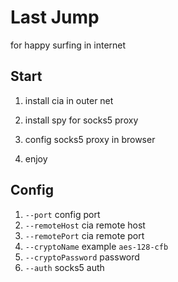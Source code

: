 # Last Jump 

for happy surfing in internet

## Start 
1. install cia in outer net

2. install spy for socks5 proxy

3. config socks5 proxy in browser 

4. enjoy

## Config 
1. ``--port`` config port
2. ``--remoteHost`` cia remote host
3. ``--remotePort`` cia remote port
4. ``--cryptoName`` example ``aes-128-cfb``
5. ``--cryptoPassword`` password
6. ``--auth`` socks5 auth
